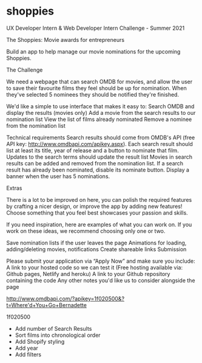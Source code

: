 # shoppies

UX Developer Intern &amp; Web Developer Intern Challenge - Summer 2021

The Shoppies: Movie awards for entrepreneurs

Build an app to help manage our movie nominations for the upcoming Shoppies.

The Challenge

We need a webpage that can search OMDB for movies, and allow the user to save their favourite films they feel should be up for nomination. When they've selected 5 nominees they should be notified they're finished.

We'd like a simple to use interface that makes it easy to:
Search OMDB and display the results (movies only)
Add a movie from the search results to our nomination list
View the list of films already nominated
Remove a nominee from the nomination list

Technical requirements
Search results should come from OMDB's API (free API key: http://www.omdbapi.com/apikey.aspx).
Each search result should list at least its title, year of release and a button to nominate that film.
Updates to the search terms should update the result list
Movies in search results can be added and removed from the nomination list.
If a search result has already been nominated, disable its nominate button.
Display a banner when the user has 5 nominations.

Extras

There is a lot to be improved on here, you can polish the required features by crafting a nicer design, or improve the app by adding new features! Choose something that you feel best showcases your passion and skills.

If you need inspiration, here are examples of what you can work on. If you work on these ideas, we recommend choosing only one or two.

Save nomination lists if the user leaves the page
Animations for loading, adding/deleting movies, notifications
Create shareable links
Submission

Please submit your application via “Apply Now” and make sure you include:
A link to your hosted code so we can test it (Free hosting available via: Github pages, Netlify and heroku)
A link to your Github repository containing the code
Any other notes you'd like us to consider alongside the page

http://www.omdbapi.com/?apikey=1f020500&?t=Where'd+You+Go+Bernadette

1f020500

- Add number of Search Results
- Sort films into chronological order
- Add Shopify styling
- Add year
- Add filters

